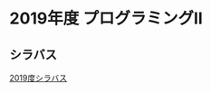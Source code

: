 # 2019年度 プログラミングII

## シラバス
[2019度シラバス](https://github.com/nit-ibaraki-prog3i/lecture/raw/master/src/SyllabusPDF.pdf)

